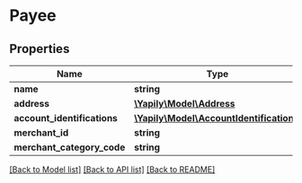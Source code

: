 # Payee

## Properties
Name | Type | Description | Notes
------------ | ------------- | ------------- | -------------
**name** | **string** |  | 
**address** | [**\Yapily\Model\Address**](Address.md) |  | [optional] 
**account_identifications** | [**\Yapily\Model\AccountIdentification[]**](AccountIdentification.md) |  | 
**merchant_id** | **string** |  | [optional] 
**merchant_category_code** | **string** |  | [optional] 

[[Back to Model list]](../README.md#documentation-for-models) [[Back to API list]](../README.md#documentation-for-api-endpoints) [[Back to README]](../README.md)


